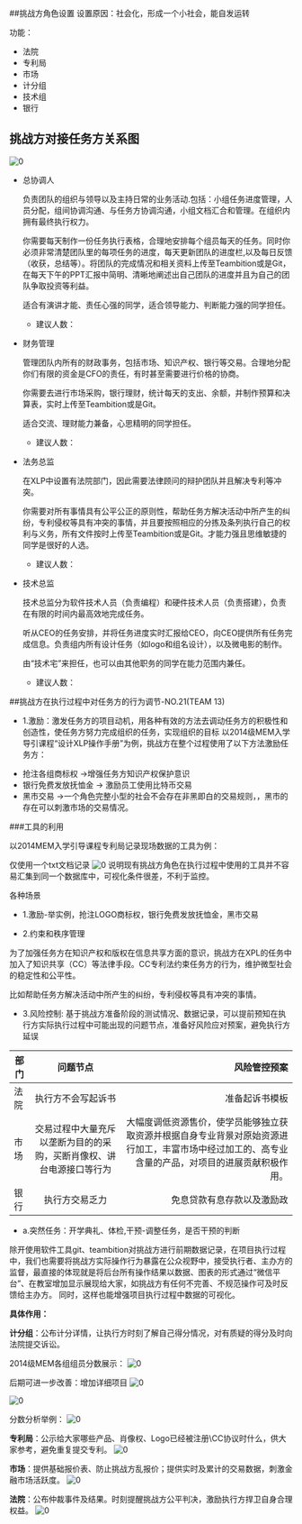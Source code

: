 ﻿##挑战方角色设置
设置原因：社会化，形成一个小社会，能自发运转

功能：

* 法院
* 专利局
* 市场
* 计分组
* 技术组
* 银行

## 挑战方对接任务方关系图

![0](C:\Users\huyue\Desktop\XLP_Ops_Manual_5be5\assets\digitized_tools\project&digital_recording\team13_huyue_01.jpg)

*  总协调人

     负责团队的组织与领导以及主持日常的业务活动.包括：小组任务进度管理，人员分配，组间协调沟通、与任务方协调沟通，小组文档汇合和管理。在组织内拥有最终执行权力。

     你需要每天制作一份任务执行表格，合理地安排每个组员每天的任务。同时你必须非常清楚团队里的每项任务的进度，每天更新团队的进度栏,以及每日反馈（收获，总结等）。将团队的完成情况和相关资料上传至Teambition或是Git，在每天下午的PPT汇报中简明、清晰地阐述出自己团队的进度并且为自己的团队争取投资等利益。

     适合有演讲才能、责任心强的同学，适合领导能力、判断能力强的同学担任。
    * 建议人数：

*  财务管理

	管理团队内所有的财政事务，包括市场、知识产权、银行等交易。合理地分配你们有限的资金是CFO的责任，有时甚至需要进行价格的协商。

    你需要去进行市场采购，银行理财，统计每天的支出、余额，并制作预算和决算表，实时上传至Teambition或是Git。

    适合交流、理财能力兼备，心思精明的同学担任。
     * 建议人数：


*  法务总监

    在XLP中设置有法院部门，因此需要法律顾问的辩护团队并且解决专利等冲突。

    你需要对所有事情具有公平公正的原则性，帮助任务方解决活动中所产生的纠纷，专利侵权等具有冲突的事情，并且要按照相应的分拣及条列执行自己的权利与义务，所有文件按时上传至Teambition或是Git。才能力强且思维敏捷的同学是很好的人选。
     * 建议人数：

*  技术总监

    技术总监分为软件技术人员（负责编程）和硬件技术人员（负责搭建），负责在有限的时间内最高效地完成任务。

    听从CEO的任务安排，并将任务进度实时汇报给CEO，向CEO提供所有任务完成信息。负责组内所有设计任务（如logo和组名设计），以及微电影的制作。

    由“技术宅”来担任，也可以由其他职务的同学在能力范围内兼任。

    * 建议人数：

##挑战方在执行过程中对任务方的行为调节-NO.21(TEAM 13)

* 1.激励：激发任务方的项目动机，用各种有效的方法去调动任务方的积极性和创造性，使任务方努力完成组织的任务，实现组织的目标
以2014级MEM入学导引课程“设计XLP操作手册”为例，挑战方在整个过程使用了以下方法激励任务方：
- 抢注各组商标权 ->增强任务方知识产权保护意识
- 银行免费发放抚恤金 -> 激励员工使用比特币交易
- 黑市交易 ->一个角色完整小型的社会不会存在非黑即白的交易规则，，黑市的存在可以刺激市场的交易情况。

###工具的利用

以2014MEM入学引导课程专利局记录现场数据的工具为例：

仅使用一个txt文档记录
![0](C:\Users\李昂\Desktop\day3\XLP_Ops_Manual_5be5\assets\digitized_tools\project&digital_recording\team13zhangjing01.jpg)
说明现有挑战方角色在执行过程中使用的工具并不容易汇集到同一个数据库中，可视化条件很差，不利于监控。

各种场景
* 1.激励-举实例，抢注LOGO商标权，银行免费发放抚恤金，黑市交易

* 2.约束和秩序管理

为了加强任务方在知识产权和版权在信息共享方面的意识，挑战方在XPL的任务中加入了知识共享（CC）等法律手段。CC专利法约束任务方的行为，维护微型社会的稳定性和公平性。

比如帮助任务方解决活动中所产生的纠纷，专利侵权等具有冲突的事情。

* 3.风险控制:
基于挑战方准备阶段的测试情况、数据记录，可以提前预知在执行方实际执行过程中可能出现的问题节点，准备好风险应对预案，避免执行方延误

| 部门 | 问题节点 | 风险管控预案 |
| -------|:---:| -----:|
| 法院 |  执行方不会写起诉书 |  准备起诉书模板  |
| 市场 |  交易过程中大量充斥以垄断为目的的采购，买断肖像权、讲台电源接口等行为 |  大幅度调低资源售价，使学员能够独立获取资源并根据自身专业背景对原始资源进行加工，丰富市场中经过加工的、高专业含量的产品，对项目的进展贡献积极作用。
| 银行 |执行方交易乏力|免息贷款有息存款以及激励政|

 * a.突然任务：开学典礼、体检,干预-调整任务，是否干预的判断

除开使用软件工具git、teambition对挑战方进行前期数据记录，在项目执行过程中，我们也需要将挑战方实际操作行为暴露在公众视野中，接受执行者、主办方的监督，最直接的体现就是将后台所有操作结果以数据、图表的形式通过“微信平台”、在教室增加显示展现给大家，如挑战方有任何不完善、不规范操作可及时反馈给主办方。
同时，这样也能增强项目执行过程中数据的可视化。

**具体作用：**

**计分组**：公布计分详情，让执行方时刻了解自己得分情况，对有质疑的得分及时向法院提交诉讼。


2014级MEM各组组员分数展示：
![0](D:\2014xlp\work\XLP_Ops_Manual_5be5\assets\digitized_tools\project&digital_recording\team13_songyan-10.jpg)

后期可进一步改善：增加详细项目
![0](D:\2014xlp\work\XLP_Ops_Manual_5be5\assets\digitized_tools\project&digital_recording\team13_songyan-06.jpg)

![0](D:\2014xlp\work\XLP_Ops_Manual_5be5\assets\digitized_tools\project&digital_recording\team13_songyan-08.jpg)

分数分析举例：
![0](D:\2014xlp\work\XLP_Ops_Manual_5be5\assets\digitized_tools\project&digital_recording\team13_songyan-07.jpg)


**专利局**：公示给大家哪些产品、肖像权、Logo已经被注册\CC协议时什么，供大家参考，避免重复提交专利。
![0](D:\2014xlp\work\XLP_Ops_Manual_5be5\assets\digitized_tools\project&digital_recording\team13_songyan-09.jpg)



**市场**：提供基础报价表、防止挑战方乱报价；提供实时及累计的交易数据，刺激金融市场活跃度。
![0](D:\2014xlp\work\XLP_Ops_Manual_5be5\assets\digitized_tools\project&digital_recording\team13_songyan-13.jpg)


**法院**：公布仲裁事件及结果。时刻提醒挑战方公平判决，激励执行方捍卫自身合理权益。
![0](D:\2014xlp\work\XLP_Ops_Manual_5be5\assets\digitized_tools\project&digital_recording\team13_songyan-12.jpg)
